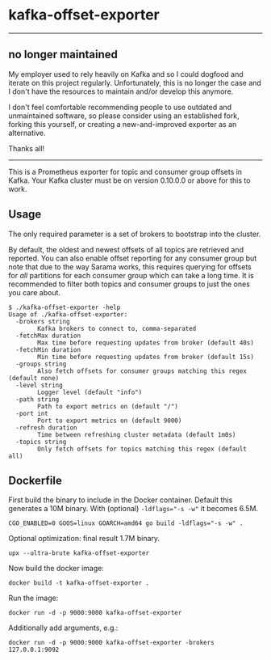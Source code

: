 # kafka-offset-exporter

----

## no longer maintained

My employer used to rely heavily on Kafka and so I could dogfood and iterate on
this project regularly. Unfortunately, this is no longer the case and I don't
have the resources to maintain and/or develop this anymore.

I don't feel comfortable recommending people to use outdated and unmaintained
software, so please consider using an established fork, forking this yourself,
or creating a new-and-improved exporter as an alternative.

Thanks all!

----

This is a Prometheus exporter for topic and consumer group offsets in Kafka.
Your Kafka cluster must be on version 0.10.0.0 or above for this to work.

## Usage

The only required parameter is a set of brokers to bootstrap into the cluster.

By default, the oldest and newest offsets of all topics are retrieved and
reported.  You can also enable offset reporting for any consumer group but note
that due to the way Sarama works, this requires querying for offsets for _all_
partitions for each consumer group which can take a long time. It is recommended
to filter both topics and consumer groups to just the ones you care about.

```
$ ./kafka-offset-exporter -help
Usage of ./kafka-offset-exporter:
  -brokers string
        Kafka brokers to connect to, comma-separated
  -fetchMax duration
        Max time before requesting updates from broker (default 40s)
  -fetchMin duration
        Min time before requesting updates from broker (default 15s)
  -groups string
        Also fetch offsets for consumer groups matching this regex (default none)
  -level string
        Logger level (default "info")
  -path string
        Path to export metrics on (default "/")
  -port int
        Port to export metrics on (default 9000)
  -refresh duration
        Time between refreshing cluster metadata (default 1m0s)
  -topics string
        Only fetch offsets for topics matching this regex (default all)
```

## Dockerfile

First build the binary to include in the Docker container. Default this generates a 10M binary. With (optional) `-ldflags="-s -w"` it becomes 6.5M.
```
CGO_ENABLED=0 GOOS=linux GOARCH=amd64 go build -ldflags="-s -w" .
```

Optional optimization: final result 1.7M binary.
```
upx --ultra-brute kafka-offset-exporter
```

Now build the docker image:
```
docker build -t kafka-offset-exporter .
```

Run the image:
```
docker run -d -p 9000:9000 kafka-offset-exporter
```

Additionally add arguments, e.g.:
```
docker run -d -p 9000:9000 kafka-offset-exporter -brokers 127.0.0.1:9092
```
